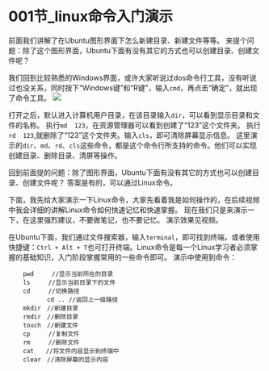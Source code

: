 # 001节_linux命令入门演示 #

前面我们讲解了在Ubuntu图形界面下怎么新建目录、新建文件等等。
来提个问题：除了这个图形界面，Ubuntu下面有没有其它的方式也可以创建目录、创建文件呢？

我们回到比较熟悉的Windows界面，或许大家听说过dos命令行工具，没有听说过也没关系，同时按下“Windows键”和“R键”，输入`cmd`，再点击“确定”，就出现了命令工具。
<img src="./lesson/lesson1/lesson1_001.png">

打开之后，默认进入计算机用户目录，在该目录输入`dir`，可以看到显示目录和文件的名称。
执行`md  123`，在资源管理器可以看到创建了“123”这个文件夹。
执行`rd  123`,就删除了“123”这个文件夹。输入`cls`，即可清除屏幕显示信息。
这里演示的`dir`、`md`、`rd`、`cls`这些命令，都是这个命令行所支持的命令。他们可以实现创建目录、删除目录、清屏等操作。

回到前面提的问题：除了图形界面，Ubuntu下面有没有其它的方式也可以创建目录、创建文件呢？
答案是有的，可以通过Linux命令。

下面，我先给大家演示一下Linux命令，大家先看着我是如何操作的，在后续视频中我会详细的讲解Linux命令如何快速记忆和快速掌握。
现在我们只是来演示一下，在这里强烈建议，不要做笔记，也不要记忆。
演示效果见视频。

在Ubuntu下面，我们通过文件搜索器，输入`terminal`，即可找到终端，或者使用快捷键：`Ctrl + Alt + T`也可打开终端。Linux命令是每一个Linux学习者必须掌握的基础知识，入门阶段掌握常用的一些命令即可。
演示中使用到命令：
```
    pwd　　　//显示当前所在的目录
    ls　　　//显示当前目录下的文件
    cd　　　//切换路径
    　　　　cd .. //返回上一级路径
    mkdir　//新建目录
    rmdir　//删除目录
    touch　//新建文件
    cp　　　//复制文件
    rm　　　//删除文件
    cat　　//将文件内容显示到终端中
    clear　//清除屏幕的显示内容
```